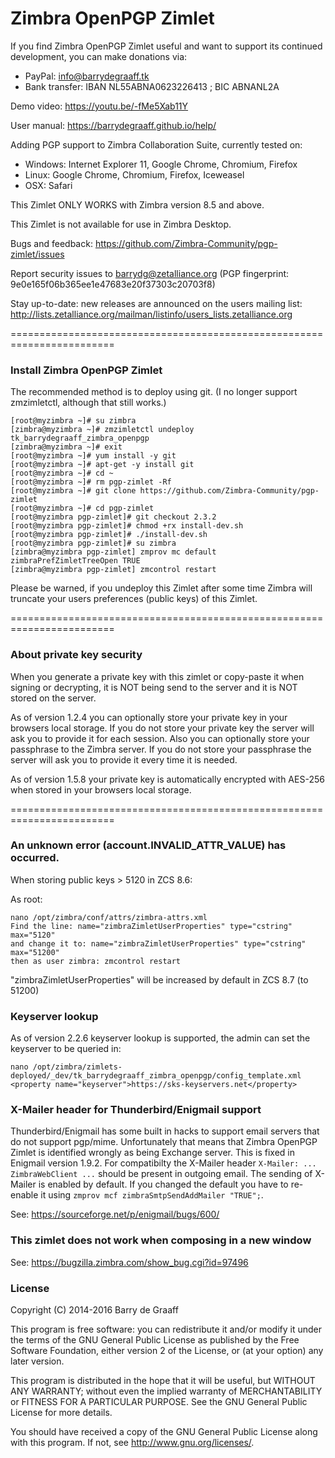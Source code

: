 Zimbra OpenPGP Zimlet
==========

If you find Zimbra OpenPGP Zimlet useful and want to support its continued development, you can make donations via:
- PayPal: info@barrydegraaff.tk
- Bank transfer: IBAN NL55ABNA0623226413 ; BIC ABNANL2A

Demo video: https://youtu.be/-fMe5Xab11Y

User manual: https://barrydegraaff.github.io/help/

Adding PGP support to Zimbra Collaboration Suite, currently tested on:
- Windows: Internet Explorer 11, Google Chrome, Chromium, Firefox
- Linux: Google Chrome, Chromium, Firefox, Iceweasel
- OSX: Safari

This Zimlet ONLY WORKS with Zimbra version 8.5 and above.

This Zimlet is not available for use in Zimbra Desktop.

Bugs and feedback: https://github.com/Zimbra-Community/pgp-zimlet/issues

Report security issues to barrydg@zetalliance.org (PGP fingerprint: 9e0e165f06b365ee1e47683e20f37303c20703f8)

Stay up-to-date: new releases are announced on the users mailing list: http://lists.zetalliance.org/mailman/listinfo/users_lists.zetalliance.org


========================================================================

### Install Zimbra OpenPGP Zimlet

The recommended method is to deploy using git. (I no longer support zmzimletctl, although that still works.)

    [root@myzimbra ~]# su zimbra
    [zimbra@myzimbra ~]# zmzimletctl undeploy tk_barrydegraaff_zimbra_openpgp
    [zimbra@myzimbra ~]# exit
    [root@myzimbra ~]# yum install -y git 
    [root@myzimbra ~]# apt-get -y install git
    [root@myzimbra ~]# cd ~
    [root@myzimbra ~]# rm pgp-zimlet -Rf
    [root@myzimbra ~]# git clone https://github.com/Zimbra-Community/pgp-zimlet
    [root@myzimbra ~]# cd pgp-zimlet
    [root@myzimbra pgp-zimlet]# git checkout 2.3.2
    [root@myzimbra pgp-zimlet]# chmod +rx install-dev.sh
    [root@myzimbra pgp-zimlet]# ./install-dev.sh
    [root@myzimbra pgp-zimlet]# su zimbra
    [zimbra@myzimbra pgp-zimlet] zmprov mc default zimbraPrefZimletTreeOpen TRUE
    [zimbra@myzimbra pgp-zimlet] zmcontrol restart
    
Please be warned, if you undeploy this Zimlet after some time Zimbra will truncate your users preferences (public keys) of this Zimlet.

========================================================================

### About private key security

When you generate a private key with this zimlet or copy-paste it when signing or decrypting, it is NOT being send to the server and it is NOT stored on the server.

As of version 1.2.4 you can optionally store your private key in your browsers local storage. If you do not store your private key the server will ask you to provide it for each session. Also you can optionally store your passphrase to the Zimbra server. If you do not store your passphrase the server will ask you to provide it every time it is needed.

As of version 1.5.8 your private key is automatically encrypted with AES-256 when stored in your browsers local storage.

========================================================================

### An unknown error (account.INVALID_ATTR_VALUE) has occurred.

When storing public keys > 5120 in ZCS 8.6:

As root:

    nano /opt/zimbra/conf/attrs/zimbra-attrs.xml
    Find the line: name="zimbraZimletUserProperties" type="cstring" max="5120"
    and change it to: name="zimbraZimletUserProperties" type="cstring" max="51200"
    then as user zimbra: zmcontrol restart

"zimbraZimletUserProperties" will be increased by default in ZCS 8.7 (to 51200)

### Keyserver lookup
As of version 2.2.6 keyserver lookup is supported, the admin can set the keyserver to be queried in:

    nano /opt/zimbra/zimlets-deployed/_dev/tk_barrydegraaff_zimbra_openpgp/config_template.xml
    <property name="keyserver">https://sks-keyservers.net</property>

### X-Mailer header for Thunderbird/Enigmail support
Thunderbird/Enigmail has some built in hacks to support email servers that do not support pgp/mime. Unfortunately that means that Zimbra OpenPGP Zimlet is identified wrongly as being Exchange server. This is fixed in Enigmail version 1.9.2. For compatibilty the X-Mailer header `X-Mailer: ... ZimbraWebClient ...` should be present in outgoing email. The sending of X-Mailer is enabled by default. If you changed the default you have to re-enable it using `zmprov mcf zimbraSmtpSendAddMailer "TRUE";`.

See: https://sourceforge.net/p/enigmail/bugs/600/

### This zimlet does not work when composing in a new window
See: https://bugzilla.zimbra.com/show_bug.cgi?id=97496


### License

Copyright (C) 2014-2016  Barry de Graaff

This program is free software: you can redistribute it and/or modify
it under the terms of the GNU General Public License as published by
the Free Software Foundation, either version 2 of the License, or
(at your option) any later version.

This program is distributed in the hope that it will be useful,
but WITHOUT ANY WARRANTY; without even the implied warranty of
MERCHANTABILITY or FITNESS FOR A PARTICULAR PURPOSE.  See the
GNU General Public License for more details.

You should have received a copy of the GNU General Public License
along with this program.  If not, see http://www.gnu.org/licenses/.
